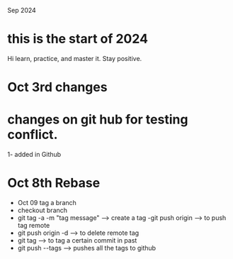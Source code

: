 Sep 2024
# this is the start of 2024
Hi learn, practice, and  master it. 
Stay positive.

# Oct 3rd changes
# changes on git hub for testing conflict. 
1- added in Github

# Oct 8th Rebase
- Oct 09 tag a branch
- checkout branch
- git tag -a <tag-name> -m "tag message" --> create a tag
-git push origin <tag-name> --> to push tag remote
- git push origin -d <tag-name>  --> to delete remote tag
- git tag <tag-name> <commit-hash> --> to tag a certain commit in past 
- git push --tags --> pushes all the tags to github


